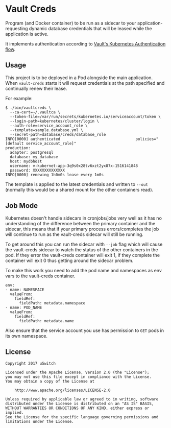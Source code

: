 # Vault Creds

Program (and Docker container) to be run as a sidecar to your application- requesting dynamic database credentials that will be leased while the application is active.

It implements authentication according to [Vault's Kubernetes Authentication flow](https://kubernetes.io/docs/admin/authentication/).

## Usage

This project is to be deployed in a Pod alongside the main application. When `vault-creds` starts it will request credentials at the path specified and continually renew their lease.

For example:

```
$ ./bin/vaultcreds \
  --ca-cert=~/.vaultca \
  --token-file=/var/run/secrets/kubernetes.io/serviceaccount/token \
  --login-path=kubernetes/cluster/login \
  --auth-role=service_account_role \
  --template=sample.database.yml \
  --secret-path=database/creds/database_role
INFO[0000] authenticated                                 policies="[default service_account_role]"
production:
  adapter: postgresql
  database: my_database
  host: mydbhost
  username: v-kubernet-app-3q9s0x28tv6xzt2yx87x-1516141848
  password: XXXXXXXXXXXXXX
INFO[0000] renewing 1h0m0s lease every 1m0s
```

The template is applied to the latest credentials and written to `--out` (normally this would be a shared mount for the other containers read).

## Job Mode

Kubernetes doesn't handle sidecars in cronjobs/jobs very well as it has no understanding of the difference between the primary container and the sidecar, this means that if your primary process errors/completes the job will continue to run as the vault-creds sidecar will still be running.

To get around this you can run the sidecar with `--job` flag which will cause the vault-creds sidecar to watch the status of the other containers in the pod. If they error the vault-creds container will exit 1, if they complete the container will exit 0 thus getting around the sidecar problem.

To make this work you need to add the pod name and namespaces as env vars to the vault-creds container.

```
env:
- name: NAMESPACE
  valueFrom:
    fieldRef:
      fieldPath: metadata.namespace
- name: POD_NAME
  valueFrom:
    fieldRef:
      fieldPath: metadata.name
```

Also ensure that the service account you use has permission to `GET` pods in its own namespace.

## License

```
Copyright 2017 uSwitch

Licensed under the Apache License, Version 2.0 (the "License");
you may not use this file except in compliance with the License.
You may obtain a copy of the License at

    http://www.apache.org/licenses/LICENSE-2.0

Unless required by applicable law or agreed to in writing, software
distributed under the License is distributed on an "AS IS" BASIS,
WITHOUT WARRANTIES OR CONDITIONS OF ANY KIND, either express or implied.
See the License for the specific language governing permissions and
limitations under the License.
```
